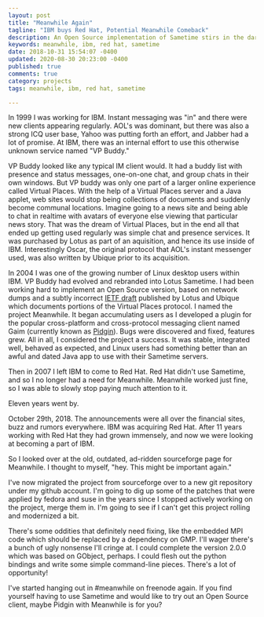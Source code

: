 ```yaml
---
layout: post
title: "Meanwhile Again"
tagline: "IBM buys Red Hat, Potential Meanwhile Comeback"
description: An Open Source implementation of Sametime stirs in the darkness
keywords: meanwhile, ibm, red hat, sametime
date: 2018-10-31 15:54:07 -0400
updated: 2020-08-30 20:23:00 -0400
published: true
comments: true
category: projects
tags: meanwhile, ibm, red hat, sametime

---
```


In 1999 I was working for IBM. Instant messaging was "in" and there
were new clients appearing regularly. AOL's was dominant, but there
was also a strong ICQ user base, Yahoo was putting forth an effort,
and Jabber had a lot of promise. At IBM, there was an internal
effort to use this otherwise unknown service named "VP Buddy."

<!-- more -->

VP Buddy looked like any typical IM client would. It had a buddy list
with presence and status messages, one-on-one chat, and group chats in
their own windows. But VP buddy was only one part of a larger online
experience called Virtual Places. With the help of a Virtual Places
server and a Java applet, web sites would stop being collections of
documents and suddenly become communal locations. Imagine going to a
news site and being able to chat in realtime with avatars of everyone
else viewing that particular news story. That was the dream of Virtual
Places, but in the end all that ended up getting used regularly was
simple chat and presence services. It was purchased by Lotus as part
of an aquisition, and hence its use inside of IBM.  Interestingly
Oscar, the original protocol that AOL's instant messenger used, was
also written by Ubique prior to its acquisition.

In 2004 I was one of the growing number of Linux desktop users within
IBM. VP Buddy had evolved and rebranded into Lotus Sametime. I had
been working hard to implement an Open Source version, based on
network dumps and a subtly incorrect [IETF draft] published by Lotus
and Ubique which documents portions of the Virtual Places protocol. I
named the project Meanwhile. It began accumulating users as I
developed a plugin for the popular cross-platform and cross-protocol
messaging client named Gaim (currently known as [Pidgin]). Bugs were
discovered and fixed, features grew. All in all, I considered the
project a success. It was stable, integrated well, behaved as
expected, and Linux users had something better than an awful and dated
Java app to use with their Sametime servers.

[IETF draft]: https://tools.ietf.org/html/draft-houri-sametime-community-client-00

[Pidgin]: https://www.pidgin.im/

Then in 2007 I left IBM to come to Red Hat. Red Hat didn't use
Sametime, and so I no longer had a need for Meanwhile. Meanwhile
worked just fine, so I was able to slowly stop paying much attention
to it.

Eleven years went by.

October 29th, 2018. The announcements were all over the financial
sites, buzz and rumors everywhere. IBM was acquiring Red Hat. After 11
years working with Red Hat they had grown immensely, and now we were
looking at becoming a part of IBM.

So I looked over at the old, outdated, ad-ridden sourceforge page for
Meanwhile. I thought to myself, "hey. This might be important again."

I've now migrated the project from sourceforge over to a new git
repository under my github account. I'm going to dig up some of the
patches that were applied by fedora and suse in the years since I
stopped actively working on the project, merge them in. I'm going to
see if I can't get this project rolling and modernized a bit.

There's some oddities that definitely need fixing, like the embedded
MPI code which should be replaced by a dependency on GMP. I'll wager
there's a bunch of ugly nonsense I'll cringe at. I could complete the
version 2.0.0 which was based on GObject, perhaps. I could flesh out
the python bindings and write some simple command-line pieces. There's
a lot of opportunity!

I've started hanging out in #meanwhile on freenode again. If you find
yourself having to use Sametime and would like to try out an Open
Source client, maybe Pidgin with Meanwhile is for you?
